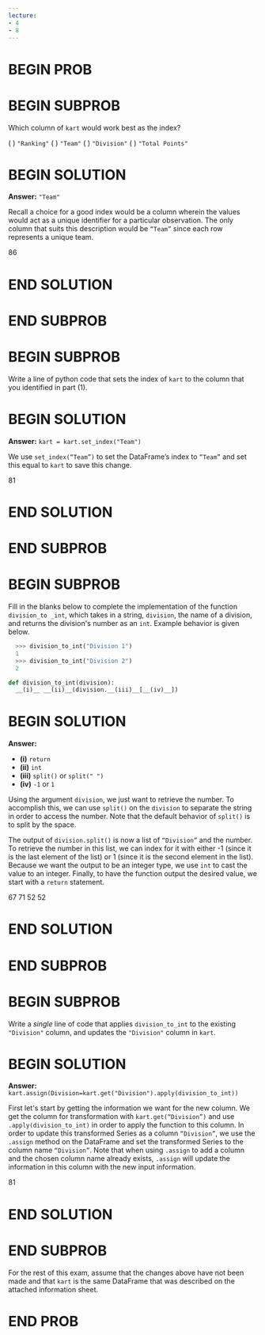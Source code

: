 ```yaml
---
lecture:
- 4
- 8
---
```


# BEGIN PROB

# BEGIN SUBPROB

Which column of `kart` would work best as the index?

( ) `"Ranking"`
( ) `"Team"`
( ) `"Division"`
( ) `"Total Points"`


# BEGIN SOLUTION

**Answer:** `"Team"`

Recall a choice for a good index would be a column wherein the values would act as a unique identifier for a particular observation. The only column that suits this description would be `“Team”` since each row represents a unique team.

<average>86</average>

# END SOLUTION

# END SUBPROB

# BEGIN SUBPROB

Write a line of python code that sets the index of `kart` to the column that you identified in part (1).

# BEGIN SOLUTION

**Answer:** `kart = kart.set_index("Team")`

We use `set_index(“Team”)` to set the DataFrame’s index to `“Team”` and set this equal to `kart` to save this change.

<average>81</average>

# END SOLUTION

# END SUBPROB

# BEGIN SUBPROB

Fill in the blanks below to complete the implementation of the function `division_to _int`, which takes in a string, `division`, the name of a division, and returns the division's number as an `int`. Example behavior is given below.

```py
  >>> division_to_int("Division 1")
  1
  >>> division_to_int("Division 2")
  2
```

```py
def division_to_int(division):
  __(i)__ __(ii)__(division.__(iii)__[__(iv)__])
```

# BEGIN SOLUTION

**Answer:** 

- **\(i\)** `return`
- **\(ii\)** `int`
- **\(iii\)** `split()` or `split(" ")`
- **\(iv\)** `-1` or `1`

Using the argument `division`, we just want to retrieve the number. To accomplish this, we can use `split()` on the `division` to separate the string in order to access the number. Note that the default behavior of `split()` is to split by the space. 

The output of `division.split()` is now a list of `“Division”` and the number. To retrieve the number in this list, we can index for it with either -1 (since it is the last element of the list) or 1 (since it is the second element in the list). Because we want the output to be an integer type, we use `int` to cast the value to an integer. Finally, to have the function output the desired value, we start with a `return` statement. 

<average>67</average>
<average>71</average>
<average>52</average>
<average>52</average>

# END SOLUTION

# END SUBPROB

# BEGIN SUBPROB

Write a *single* line of code that applies `division_to_int` to the existing
`"Division"` column, and updates the `"Division"` column in `kart`.

# BEGIN SOLUTION
**Answer:** `kart.assign(Division=kart.get("Division").apply(division_to_int))`

First let's start by getting the information we want for the new column. We get the column for transformation with `kart.get(“Division”)` and use `.apply(division_to_int)` in order to apply the function to this column. In order to update this transformed Series as a column `“Division”`, we use the `.assign` method on the DataFrame and set the transformed Series to the column name `“Division”`. Note that when using `.assign` to add a column and the chosen column name already exists, `.assign` will update the information in this column with the new input information. 

<average>81</average>

# END SOLUTION

# END SUBPROB

For the rest of this exam, assume that the changes above have not been made and that `kart` is the same DataFrame that was described on the attached information sheet.

# END PROB

